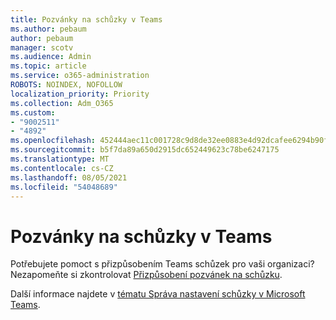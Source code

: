 ```yaml
---
title: Pozvánky na schůzky v Teams
ms.author: pebaum
author: pebaum
manager: scotv
ms.audience: Admin
ms.topic: article
ms.service: o365-administration
ROBOTS: NOINDEX, NOFOLLOW
localization_priority: Priority
ms.collection: Adm_O365
ms.custom:
- "9002511"
- "4892"
ms.openlocfilehash: 452444aec11c001728c9d8de32ee0883e4d92dcafee6294b90f481dc9531ed53
ms.sourcegitcommit: b5f7da89a650d2915dc652449623c78be6247175
ms.translationtype: MT
ms.contentlocale: cs-CZ
ms.lasthandoff: 08/05/2021
ms.locfileid: "54048689"
---
```

# <a name="teams-meeting-invitations"></a>Pozvánky na schůzky v Teams

Potřebujete pomoct s přizpůsobením Teams schůzek pro vaši organizaci? Nezapomeňte si zkontrolovat [Přizpůsobení pozvánek na schůzku](https://docs.microsoft.com/microsoftteams/meeting-settings-in-teams#customize-meeting-invitations).  

Další informace najdete v [tématu Správa nastavení schůzky v Microsoft Teams](https://docs.microsoft.com/microsoftteams/meeting-settings-in-teams).
